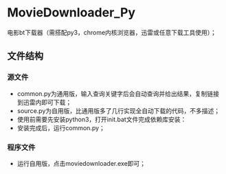 # MovieDownloader_Py
电影bt下载器（需搭配py3，chrome内核浏览器，迅雷或任意下载工具使用）；
## 文件结构
### 源文件
- common.py为通用版，输入查询关键字后会自动查询并给出结果，复制链接到迅雷内即可下载；
- source.py为自用版，比通用版多了几行实现全自动下载的代码，不多描述；
- 使用前需要先安装python3，打开init.bat文件完成依赖库安装：
- 安装完成后，运行common.py；
### 程序文件
- 运行自用版，点击moviedownloader.exe即可；

